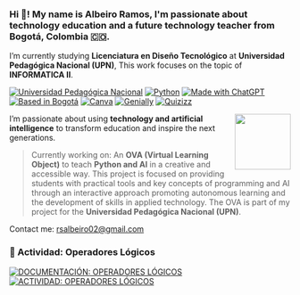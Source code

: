 ### Hi 👋! My name is Albeiro Ramos, I'm passionate about **technology education** and a future **technology teacher** from **Bogotá, Colombia 🇨🇴**.  
I’m currently studying **Licenciatura en Diseño Tecnológico** at **Universidad Pedagógica Nacional (UPN)**, This work focuses on the topic of **INFORMATICA II**.


[![Universidad Pedagógica Nacional](https://img.shields.io/badge/Universidad_Pedag%C3%B3gica_Nacional-UPN-0066cc?style=for-the-badge&logo=university&logoColor=white&labelColor=101010)](https://www.upn.edu.co/)
[![Python](https://img.shields.io/badge/Python-3.12+-yellow?style=for-the-badge&logo=python&logoColor=white&labelColor=101010)](https://python.org)
[![Made with ChatGPT](https://img.shields.io/badge/Made_with-ChatGPT-10a37f?style=for-the-badge&logo=openai&logoColor=white&labelColor=101010)](https://openai.com/chatgpt)
[![Based in Bogotá](https://img.shields.io/badge/Based_in-Bogotá-ff5733?style=for-the-badge&logo=googlemaps&logoColor=white&labelColor=101010)](https://www.google.com/maps/place/Bogotá)
[![Canva](https://img.shields.io/badge/Tools-Canva-00c4cc?style=for-the-badge&logo=canva&logoColor=white&labelColor=101010)](https://www.canva.com/)
[![Genially](https://img.shields.io/badge/Tools-Genially-ffcc00?style=for-the-badge&logoColor=white&labelColor=101010)](https://www.genial.ly/)
[![Quizizz](https://img.shields.io/badge/Tools-Quizizz-a033ff?style=for-the-badge&logoColor=white&labelColor=101010)](https://quizizz.com/) 

<img align="right"  src="https://user-images.githubusercontent.com/74038190/226127923-0e8b7792-7b3c-462b-951b-63c96ba1a5af.gif" width="100">

I’m passionate about using **technology and artificial intelligence** to transform education and inspire the next generations.

>Currently working on: An **OVA (Virtual Learning Object)** to teach **Python and AI** in a creative and accessible way.
This project is focused on providing students with practical tools and key concepts of programming and AI through an interactive approach
promoting autonomous learning and the development of skills in applied technology. The OVA is part of my project for the **Universidad Pedagógica Nacional (UPN)**.
>
Contact me: rsalbeiro02@gmail.com  


### 🔹 Actividad: Operadores Lógicos
[![DOCUMENTACIÓN: OPERADORES LÓGICOS](https://img.shields.io/badge/DOCUMENTACIÓN-OPERADORES%20LÓGICOS-blueviolet)](./actividad_operadores_logicos/documentacion_operadores_logicos.md)  
[![ACTIVIDAD: OPERADORES LÓGICOS](https://img.shields.io/badge/ACTIVIDAD-OPERADORES%20LÓGICOS-blueviolet)](./actividad_operadores_logicos/logicos.md)






